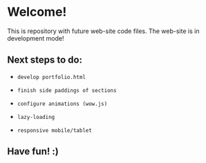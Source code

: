 # Welcome! 

This is repository with future web-site code files.
The web-site is in development mode!

## Next steps to do:

* `develop portfolio.html`

* `finish side paddings of sections`

* `configure animations (wow.js)`

* `lazy-loading`

* `responsive mobile/tablet`

## Have fun! :)
